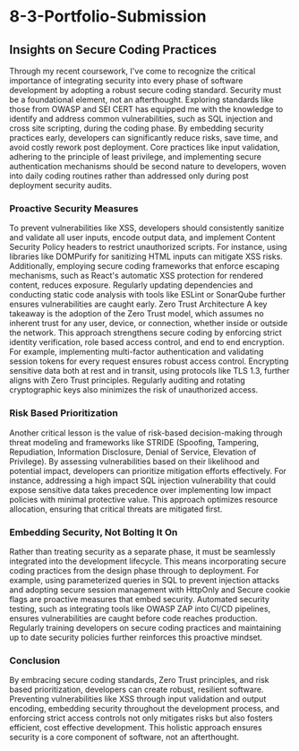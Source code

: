 # 8-3-Portfolio-Submission

## Insights on Secure Coding Practices
Through my recent coursework, I've come to recognize the critical importance of integrating security into every phase of software development by adopting a robust secure coding standard.  Security must be a foundational element, not an afterthought.  Exploring standards like those from OWASP and SEI CERT has equipped me with the knowledge to identify and address common vulnerabilities, such as SQL injection and cross site scripting, during the coding phase.  By embedding security practices early, developers can significantly reduce risks, save time, and avoid costly rework post deployment.  Core practices like input validation, adhering to the principle of least privilege, and implementing secure authentication mechanisms should be second nature to developers, woven into daily coding routines rather than addressed only during post deployment security audits.

### Proactive Security Measures
To prevent vulnerabilities like XSS, developers should consistently sanitize and validate all user inputs, encode output data, and implement Content Security Policy headers to restrict unauthorized scripts.  For instance, using libraries like DOMPurify for sanitizing HTML inputs can mitigate XSS risks.  Additionally, employing secure coding frameworks that enforce escaping mechanisms, such as React's automatic XSS protection for rendered content, reduces exposure.  Regularly updating dependencies and conducting static code analysis with tools like ESLint or SonarQube further ensures vulnerabilities are caught early.
Zero Trust Architecture
A key takeaway is the adoption of the Zero Trust model, which assumes no inherent trust for any user, device, or connection, whether inside or outside the network.  This approach strengthens secure coding by enforcing strict identity verification, role based access control, and end to end encryption.  For example, implementing multi-factor authentication and validating session tokens for every request ensures robust access control.  Encrypting sensitive data both at rest and in transit, using protocols like TLS 1.3, further aligns with Zero Trust principles.  Regularly auditing and rotating cryptographic keys also minimizes the risk of unauthorized access.

### Risk Based Prioritization
Another critical lesson is the value of risk-based decision-making through threat modeling and frameworks like STRIDE (Spoofing, Tampering, Repudiation, Information Disclosure, Denial of Service, Elevation of Privilege).  By assessing vulnerabilities based on their likelihood and potential impact, developers can prioritize mitigation efforts effectively.  For instance, addressing a high impact SQL injection vulnerability that could expose sensitive data takes precedence over implementing low impact policies with minimal protective value.  This approach optimizes resource allocation, ensuring that critical threats are mitigated first.

### Embedding Security, Not Bolting It On
Rather than treating security as a separate phase, it must be seamlessly integrated into the development lifecycle.  This means incorporating secure coding practices from the design phase through to deployment.  For example, using parameterized queries in SQL to prevent injection attacks and adopting secure session management with HttpOnly and Secure cookie flags are proactive measures that embed security.  Automated security testing, such as integrating tools like OWASP ZAP into CI/CD pipelines, ensures vulnerabilities are caught before code reaches production.  Regularly training developers on secure coding practices and maintaining up to date security policies further reinforces this proactive mindset.

### Conclusion
By embracing secure coding standards, Zero Trust principles, and risk based prioritization, developers can create robust, resilient software.  Preventing vulnerabilities like XSS through input validation and output encoding, embedding security throughout the development process, and enforcing strict access controls not only mitigates risks but also fosters efficient, cost effective development.  This holistic approach ensures security is a core component of software, not an afterthought.
